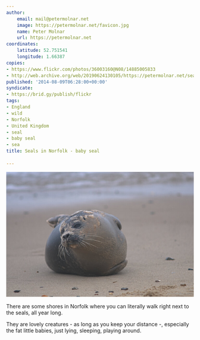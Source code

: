 ```yaml
---
author:
    email: mail@petermolnar.net
    image: https://petermolnar.net/favicon.jpg
    name: Peter Molnar
    url: https://petermolnar.net
coordinates:
    latitude: 52.751541
    longitude: 1.66387
copies:
- https://www.flickr.com/photos/36003160@N08/14885005833
- http://web.archive.org/web/20190624130105/https://petermolnar.net/seals-in-norfolk-baby-seal/
published: '2014-08-09T06:28:00+00:00'
syndicate:
- https://brid.gy/publish/flickr
tags:
- England
- wild
- Norfolk
- United Kingdom
- seal
- baby seal
- sea
title: Seals in Norfolk - baby seal

---
```


![](seals-in-norfolk-baby-seal.jpg)

There are some shores in Norfolk where you can literally walk right next
to the seals, all year long.

They are lovely creatures - as long as you keep your distance -,
especially the fat little babies, just lying, sleeping, playing around.